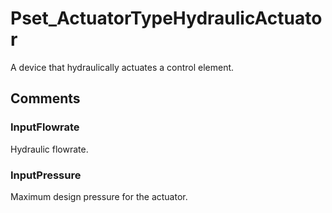 # Pset_ActuatorTypeHydraulicActuator

A device that hydraulically actuates a control element.<!-- end of definition -->


## Comments

### InputFlowrate

Hydraulic flowrate.

### InputPressure

Maximum design pressure for the actuator.

